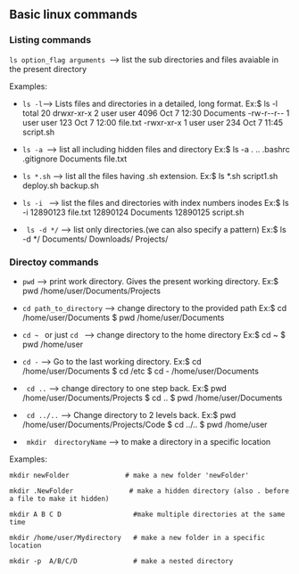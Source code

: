 ## Basic linux commands


### Listing commands
```ls option_flag arguments ```--> list the sub directories and files avaiable in the present directory

Examples:

- ``` ls -l ```--> Lists files and directories in a detailed, long format.
        Ex:$ ls -l
            total 20
            drwxr-xr-x  2 user user 4096 Oct  7 12:30 Documents
            -rw-r--r--  1 user user  123 Oct  7 12:00 file.txt
            -rwxr-xr-x  1 user user  234 Oct  7 11:45 script.sh

- ```ls -a ```--> list all including hidden files and directory
        Ex:$ ls -a
            .  ..  .bashrc  .gitignore  Documents  file.txt

- ```ls *.sh``` --> list all the files having .sh extension.
        Ex:$ ls *.sh
            script1.sh  deploy.sh  backup.sh


- ```ls -i ``` --> list the files and directories with index numbers inodes
        Ex:$ ls -i
            12890123 file.txt  12890124 Documents  12890125 script.sh

- ``` ls -d */``` --> list only directories.(we can also specify a pattern)
        Ex:$ ls -d */
            Documents/  Downloads/  Projects/

### Directoy commands
- ```pwd``` --> print work directory. Gives the present working directory.
        Ex:$ pwd
            /home/user/Documents/Projects

- ```cd path_to_directory``` --> change directory to the provided path
        Ex:$ cd /home/user/Documents
            $ pwd
            /home/user/Documents

- ```cd ~ ``` or just  ```cd ``` --> change directory to the home directory
        Ex:$ cd ~
            $ pwd
            /home/user

- ``` cd - ``` --> Go to the last working directory.
        Ex:$ cd /home/user/Documents
            $ cd /etc
            $ cd -
            /home/user/Documents

- ``` cd ..``` --> change directory to one step back.
        Ex:$ pwd
            /home/user/Documents/Projects
            $ cd ..
            $ pwd
            /home/user/Documents


- ``` cd ../..``` --> Change directory to 2 levels back.
        Ex:$ pwd
            /home/user/Documents/Projects/Code
            $ cd ../..
            $ pwd
            /home/user

- ``` mkdir  directoryName``` --> to make a directory in a specific location

Examples:
```
mkdir newFolder              # make a new folder 'newFolder'

mkdir .NewFolder              # make a hidden directory (also . before a file to make it hidden)

mkdir A B C D                  #make multiple directories at the same time

mkdir /home/user/Mydirectory   # make a new folder in a specific location

mkdir -p  A/B/C/D              # make a nested directory
```
